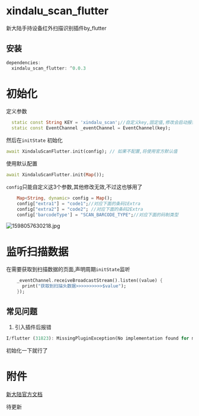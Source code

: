 # xindalu_scan_flutter

新大陆手持设备红外扫描识别插件by_flutter

## 安装
```dart
dependencies:
  xindalu_scan_flutter: ^0.0.3
```

# 初始化

定义参数
```dart
  static const String KEY = 'xindalu_scan';//自定义key,固定值,修改会启动报错
  static const EventChannel _eventChannel = EventChannel(key);
```

然后在`initState` 初始化
```dart
await XindaluScanFlutter.init(config); // 如果不配置,将使用官方默认值
```
使用默认配置
```dart
await XindaluScanFlutter.init(Map()); 
```

`config`只能自定义这3个参数,其他修改无效,不过这也够用了
```dart
    Map<String, dynamic> config = Map();
    config["extra1"] = "code1";//对应下面的条码1Extra
    config["extra2"] = "code2"; //对应下面的条码2Extra
    config['barcodeType'] = "SCAN_BARCODE_TYPE";//对应下面的码制类型
```
![1598057630218.jpg](https://static.saintic.com/picbed/huang/2020/08/22/1598057630218.jpg)

# 监听扫描数据
在需要获取到扫描数据的页面,声明周期`initState`监听
```dart
    _eventChannel.receiveBroadcastStream().listen((value) {
      print("获取到扫描头数据>>>>>>>>>>$value");
    });
```

## 常见问题
1. 引入插件后报错
```dart
I/flutter (31823): MissingPluginException(No implementation found for method listen on channel xindalu_scan/send)
```
初始化一下就行了


# 附件
[新大陆官方文档](http://www.nlscan.com/UpLoad/Video/%E6%96%B0%E5%A4%A7%E9%99%86Android%E6%97%A0%E7%BA%BF%E6%95%B0%E6%8D%AE%E7%BB%88%E7%AB%AF%E8%BD%AF%E4%BB%B6%E5%BC%80%E5%8F%91%E6%8C%87%E5%8D%97-V1.4.pdf)

待更新
